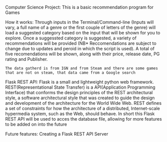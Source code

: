 Computer Science Project:
    This is a basic recommendation program for Games

How it works:
    Through inputs in the Terminal/Command-line (Inputs will vary, a full name of a genre or the first couple of letters of the genre) will load a suggested category based on the input that will be shown for you to explore. Once a suggessted category is suggested, a variety of recommendations will be provided (NB* Reccomendations are subject to change due to updates and peroid in which the script is used). A total of five recomendations will be shown, along with their price, release date, PG rating and Publisher.

    The data gatherd is from IGN and from Steam and there are some games that are not on steam, that data came from a Google search

Flask REST API:
    Flask is a small and lightweight python web framework. REST(Representational State Transfer) is a API(Application Programming Interface) that conforms the design principles of the REST architectural style, a software architectural style that was created to guide the design and development of the architecture for the World Wide Web. REST defines a set of constraints for how the architecture of a distributed, Internet-scale hypermedia system, such as the Web, should behave.
    In short this Flask REST API will be used to acces the database file, allowing for more features to be added on into the future

Future features:
    Creating a Flask REST API Server